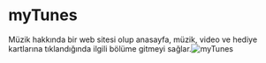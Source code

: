 # myTunes 

Müzik hakkında bir web sitesi olup anasayfa, müzik, video ve hediye kartlarına tıklandığında ilgili bölüme gitmeyi sağlar.![myTunes](https://github.com/idilacik/mytunes/assets/58853227/1602cfd7-963f-429c-93a7-6e7968469810)
